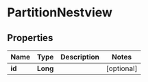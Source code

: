 # PartitionNestview

## Properties
Name | Type | Description | Notes
------------ | ------------- | ------------- | -------------
**id** | **Long** |  |  [optional]
